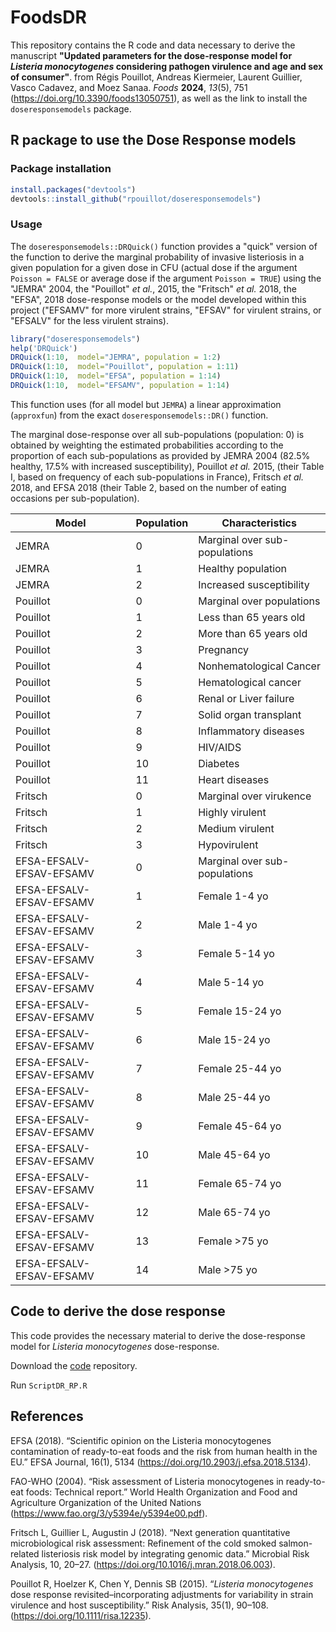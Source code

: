 # FoodsDR

This repository contains the R code and data necessary to derive the manuscript
**"Updated parameters for the dose-response model for *Listeria monocytogenes* considering pathogen virulence and age and sex of consumer"**. from 
Régis Pouillot, Andreas Kiermeier, Laurent Guillier, Vasco Cadavez, and Moez Sanaa.
*Foods* **2024**, *13*(5), 751 
(https://doi.org/10.3390/foods13050751), 
as well as the link to install the `doseresponsemodels` package.


## R package to use the Dose Response models

### Package installation

``` r
install.packages("devtools")
devtools::install_github("rpouillot/doseresponsemodels")
```

### Usage

The `doseresponsemodels::DRQuick()` function provides a "quick" version of
the function to derive the marginal probability of invasive listeriosis in a given population for a given dose in CFU (actual dose if the argument `Poisson = FALSE` or average dose
if the argument `Poisson = TRUE`) using the "JEMRA" 2004, the "Pouillot" *et al.*, 2015, the "Fritsch" *et al.* 2018, 
the "EFSA", 2018 dose-response models or the model developed within this project ("EFSAMV" for more virulent strains, "EFSAV" for virulent strains, or "EFSALV" for the less virulent strains).

``` r
library("doseresponsemodels")
help('DRQuick')
DRQuick(1:10,  model="JEMRA", population = 1:2)
DRQuick(1:10,  model="Pouillot", population = 1:11)
DRQuick(1:10,  model="EFSA", population = 1:14)
DRQuick(1:10,  model="EFSAMV", population = 1:14)
```

This function uses (for all model but `JEMRA`) a linear approximation (`approxfun`) 
from the exact `doseresponsemodels::DR()` function. 

The marginal dose-response over all sub-populations (population: 0) is obtained by weighting 
the estimated probabilities according to the proportion of each sub-populations
as provided by JEMRA 2004 (82.5% healthy, 17.5%
with increased susceptibility), Pouillot *et al.* 2015,
(their Table I, based on frequency of each sub-populations in France),
Fritsch *et al.* 2018, and EFSA 2018 (their Table 2, based on the number of eating occasions per sub-population).


   | Model    | Population | Characteristics              |
   |----------|------------|------------------------------|
   | JEMRA    | 0          | Marginal over sub-populations    |  
   | JEMRA    | 1          | Healthy population           |
   | JEMRA    | 2          | Increased susceptibility     |
   | Pouillot | 0          | Marginal over populations    |  
   | Pouillot | 1          | Less than 65 years old       |
   | Pouillot | 2          | More than 65 years old       |
   | Pouillot | 3          | Pregnancy                    |
   | Pouillot | 4          | Nonhematological Cancer      |
   | Pouillot | 5          | Hematological cancer         |
   | Pouillot | 6          | Renal or Liver failure       |
   | Pouillot | 7          | Solid organ transplant       |
   | Pouillot | 8          | Inflammatory diseases        |
   | Pouillot | 9          | HIV/AIDS                     |
   | Pouillot | 10         | Diabetes                     |
   | Pouillot | 11         | Heart diseases               |
   | Fritsch  | 0          | Marginal over virukence      |
   | Fritsch  | 1          | Highly virulent              |
   | Fritsch  | 2          | Medium virulent              |
   | Fritsch  | 3          | Hypovirulent                 |
   | EFSA-EFSALV-EFSAV-EFSAMV     | 0          | Marginal over sub-populations  |
   | EFSA-EFSALV-EFSAV-EFSAMV     | 1          | Female 1-4 yo                |
   | EFSA-EFSALV-EFSAV-EFSAMV     | 2          | Male 1-4 yo                  |
   | EFSA-EFSALV-EFSAV-EFSAMV     | 3          | Female 5-14 yo               |
   | EFSA-EFSALV-EFSAV-EFSAMV     | 4          | Male 5-14 yo                 |
   | EFSA-EFSALV-EFSAV-EFSAMV     | 5          | Female 15-24 yo              |
   | EFSA-EFSALV-EFSAV-EFSAMV     | 6          | Male 15-24 yo                |
   | EFSA-EFSALV-EFSAV-EFSAMV     | 7          | Female 25-44 yo              |
   | EFSA-EFSALV-EFSAV-EFSAMV     | 8          | Male 25-44 yo                |
   | EFSA-EFSALV-EFSAV-EFSAMV     | 9          | Female 45-64 yo              |
   | EFSA-EFSALV-EFSAV-EFSAMV     | 10         | Male 45-64 yo                |
   | EFSA-EFSALV-EFSAV-EFSAMV     | 11         | Female 65-74 yo              |
   | EFSA-EFSALV-EFSAV-EFSAMV     | 12         | Male 65-74 yo                |
   | EFSA-EFSALV-EFSAV-EFSAMV     | 13         | Female >75 yo                |
   | EFSA-EFSALV-EFSAV-EFSAMV     | 14         | Male >75 yo                  |


## Code to derive the dose response

This code provides the necessary material to derive the dose-response model
for *Listeria monocytogenes* dose-response. 

Download the [code](https://github.com/rpouillot/FoodsDR/tree/main/code) repository.

Run `ScriptDR_RP.R`

## References
EFSA (2018). “Scientific opinion on the Listeria monocytogenes contamination of ready-to-eat foods and the risk from human health in the EU.” EFSA Journal, 16(1), 5134 (https://doi.org/10.2903/j.efsa.2018.5134).

FAO-WHO (2004). “Risk assessment of Listeria monocytogenes in ready-to-eat foods: Technical report.” World Health Organization and Food and Agriculture Organization of the United Nations
(https://www.fao.org/3/y5394e/y5394e00.pdf).

Fritsch L, Guillier L, Augustin J (2018). “Next generation quantitative microbiological risk assessment: Refinement of the cold smoked salmon-related listeriosis risk model by integrating genomic data.” Microbial Risk Analysis, 10, 20–27. (https://doi.org/10.1016/j.mran.2018.06.003).

Pouillot R, Hoelzer K, Chen Y, Dennis SB (2015). “*Listeria monocytogenes* dose response revisited–incorporating adjustments for variability in strain virulence and host susceptibility.” Risk Analysis, 35(1), 90–108. (https://doi.org/10.1111/risa.12235).
